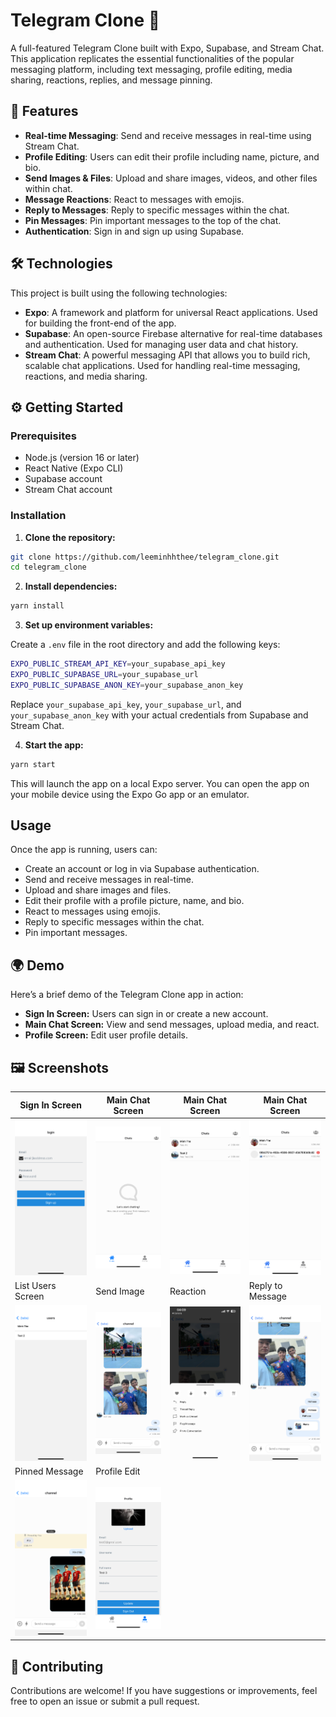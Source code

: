 # Telegram Clone 📱

A full-featured Telegram Clone built with Expo, Supabase, and Stream Chat. This application replicates the essential functionalities of the popular messaging platform, including text messaging, profile editing, media sharing, reactions, replies, and message pinning.

## 🚀 Features

- **Real-time Messaging**: Send and receive messages in real-time using Stream Chat.
- **Profile Editing**: Users can edit their profile including name, picture, and bio.
- **Send Images & Files**: Upload and share images, videos, and other files within chat.
- **Message Reactions**: React to messages with emojis.
- **Reply to Messages**: Reply to specific messages within the chat.
- **Pin Messages**: Pin important messages to the top of the chat.
- **Authentication**: Sign in and sign up using Supabase.

## 🛠️ Technologies

This project is built using the following technologies:

- **Expo**: A framework and platform for universal React applications. Used for building the front-end of the app.
- **Supabase**: An open-source Firebase alternative for real-time databases and authentication. Used for managing user data and chat history.
- **Stream Chat**: A powerful messaging API that allows you to build rich, scalable chat applications. Used for handling real-time messaging, reactions, and media sharing.

## ⚙️ Getting Started

### Prerequisites

- Node.js (version 16 or later)
- React Native (Expo CLI)
- Supabase account
- Stream Chat account

### Installation

1. **Clone the repository:**

```bash
git clone https://github.com/leeminhhthee/telegram_clone.git
cd telegram_clone
```

2. **Install dependencies:**

```bash
yarn install
```

3. **Set up environment variables:**

Create a `.env` file in the root directory and add the following keys:

```bash
EXPO_PUBLIC_STREAM_API_KEY=your_supabase_api_key
EXPO_PUBLIC_SUPABASE_URL=your_supabase_url
EXPO_PUBLIC_SUPABASE_ANON_KEY=your_supabase_anon_key
```

Replace `your_supabase_api_key`, `your_supabase_url`, and `your_supabase_anon_key` with your actual credentials from Supabase and Stream Chat.

4. **Start the app:**

```bash
yarn start
```

This will launch the app on a local Expo server. You can open the app on your mobile device using the Expo Go app or an emulator.

## Usage

Once the app is running, users can:

- Create an account or log in via Supabase authentication.
- Send and receive messages in real-time.
- Upload and share images and files.
- Edit their profile with a profile picture, name, and bio.
- React to messages using emojis.
- Reply to specific messages within the chat.
- Pin important messages.

## 🌍 Demo

Here’s a brief demo of the Telegram Clone app in action:

- **Sign In Screen:** Users can sign in or create a new account.
- **Main Chat Screen:** View and send messages, upload media, and react.
- **Profile Screen:** Edit user profile details.

## 🖼️ Screenshots

| Sign In Screen | Main Chat Screen | Main Chat Screen | Main Chat Screen |
|----------------|------------------|------------|------------|
| ![](demo/1.PNG) | ![](demo/2.PNG) | ![](demo/3.PNG) | ![](demo/4.PNG) |
| List Users Screen| Send Image| Reaction | Reply to Message |
| ![](demo/5.PNG) | ![](demo/6.PNG) | ![](demo/7.PNG) | ![](demo/8.PNG) |
| Pinned Message | Profile Edit |
| ![](demo/9.PNG) | ![](demo/10.PNG) | 


## 🤝 Contributing

Contributions are welcome! If you have suggestions or improvements, feel free to open an issue or submit a pull request.

